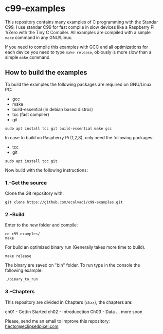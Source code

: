 # c99-examples

This repository contains many examples of C programming with the Standar C99, I use standar C99 for fast compile in slow devices like a Raspberry Pi 1/Zero with the Tiny C Compiler. All examples are compiled with a simple `make` command in any GNU/Linux.

If you need to compile this examples with GCC and all optimizations for each device you need to type `make release`, obiously is more slow than a simple `make` command.

## How to build the examples

To build the examples the following packages are required on GNU/Linux PC:

 - gcc
 - make
 - build-essential (in debian based distros)
 - tcc (fast compiler)
 - git

~~~
sudo apt install tcc git build-essential make gcc
~~~

In case to build on Raspberry Pi (1,2,3), only need the following packages:

 - tcc
 - git

~~~
sudo apt install tcc git
~~~

Now build with the following instructions:

### 1.-Get the source

Clone the Git repository with:

~~~
git clone https://github.com/ecalvadi/c99-examples.git
~~~

### 2.-Build

Enter to the new folder and compile:

~~~
cd c99-examples/
make
~~~

For build an optimized binary run (Generally takes more time to build).

~~~
make release
~~~

The binary are saved on "bin" folder. To run type in the console the following example:

~~~
./binary_to_run
~~~

### 3.-Chapters

This repository are divided in Chapters (`chxx`), the chapters are:

ch01 - Gettin Started
ch02 - Introducction
Ch03 - Data
... more soon.

Please, send me an email to improve this repository: hector@eclipsedpixel.com 
